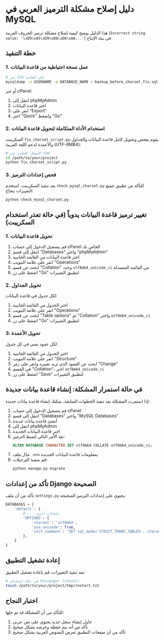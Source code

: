 # دليل إصلاح مشكلة الترميز العربي في MySQL

هذا الدليل يوضح كيفية إصلاح مشكلة ترميز الحروف العربية (`Incorrect string value: '\xD9\x85\xD9\x86\xD8\xAA...'`) في بيئة الإنتاج.

## خطة التنفيذ

### 1. عمل نسخة احتياطية من قاعدة البيانات

```bash
# عبر SSH على الخادم
mysqldump -u USERNAME -p DATABASE_NAME > backup_before_charset_fix.sql
```

أو عبر cPanel:
1. انتقل إلى phpMyAdmin
2. اختر قاعدة البيانات
3. انقر على "Export"
4. اختر "Quick" واضغط "Go"

### 2. استخدام الأداة المتكاملة لتحويل قاعدة البيانات

السكريبت `fix_charset_script.py` يقوم بفحص وتحويل كامل قاعدة البيانات والجداول والأعمدة لدعم اللغة العربية (UTF-8MB4):

```bash
# الاتصال بالخادم عبر SSH
cd /path/to/your/project
python fix_charset_script.py
```

### 3. فحص إعدادات الترميز

بعد تنفيذ السكريبت، استخدم `check_mysql_charset.py` للتأكد من تطبيق جميع التغييرات بنجاح:

```bash
python check_mysql_charset.py
```

## تغيير ترميز قاعدة البيانات يدوياً (في حالة تعذر استخدام السكريبت)

### 1. تحويل قاعدة البيانات

1. قم بتسجيل الدخول إلى حساب cPanel الخاص بك
2. انتقل إلى قسم "Databases" واختر "phpMyAdmin"
3. اختر قاعدة البيانات من القائمة الجانبية
4. انقر على علامة التبويب "Operations"
5. ابحث عن قسم "Collation" وحدد `utf8mb4_unicode_ci` من القائمة المنسدلة
6. اضغط على زر "Go" لتطبيق التغييرات

### 2. تحويل الجداول

لكل جدول في قاعدة البيانات:

1. اختر الجدول من القائمة الجانبية
2. انقر على علامة التبويب "Operations"
3. ابحث عن قسم "Table options" ثم "Collation" واختر `utf8mb4_unicode_ci`
4. اضغط على زر "Go" لتطبيق التغييرات

### 3. تحويل الأعمدة

لكل عمود نصي في كل جدول:

1. اختر الجدول من القائمة الجانبية
2. انقر على علامة التبويب "Structure"
3. ابحث عن العمود الذي تريد تغييره وانقر على رمز "Change"
4. في القسم "Collation"، اختر `utf8mb4_unicode_ci`
5. اضغط على زر "Save" لتطبيق التغييرات

## في حالة استمرار المشكلة: إنشاء قاعدة بيانات جديدة

إذا استمرت المشكلة بعد تنفيذ الخطوات السابقة، يمكنك إنشاء قاعدة بيانات جديدة:

1. قم بتسجيل الدخول إلى حساب cPanel
2. انتقل إلى قسم "Databases" واختر "MySQL Databases"
3. أنشئ قاعدة بيانات جديدة
4. انتقل إلى phpMyAdmin
5. اختر قاعدة البيانات الجديدة
6. نفذ الأمر التالي لضبط الترميز:
   ```sql
   ALTER DATABASE CHARACTER SET utf8mb4 COLLATE utf8mb4_unicode_ci;
   ```
7. عدّل ملف `.env` بمعلومات قاعدة البيانات الجديدة
8. قم بتنفيذ الترحيلات:
   ```bash
   python manage.py migrate
   ```

## تأكد من إعدادات Django الصحيحة

تأكد من أن ملف `settings.py` يحتوي على إعدادات الترميز الصحيحة:

```python
DATABASES = {
    'default': {
        # ... إعدادات أخرى
        'OPTIONS': {
            'charset': 'utf8mb4',
            'use_unicode': True,
            'init_command': "SET sql_mode='STRICT_TRANS_TABLES', character_set_connection=utf8mb4, collation_connection=utf8mb4_unicode_ci",
        },
    }
}
```

## إعادة تشغيل التطبيق

بعد تنفيذ التغييرات، قم بإعادة تشغيل التطبيق:

```bash
# في حالة استخدام Passenger (cPanel)
touch /path/to/your/project/tmp/restart.txt
```

## اختبار النجاح

للتأكد من أن المشكلة قد تم حلها:

1. حاول إنشاء سجل جديد يحتوي على نص عربي
2. تأكد من أنه يتم حفظه وعرضه بشكل صحيح
3. تأكد من أن صفحات التطبيق تعرض النصوص العربية بشكل صحيح 